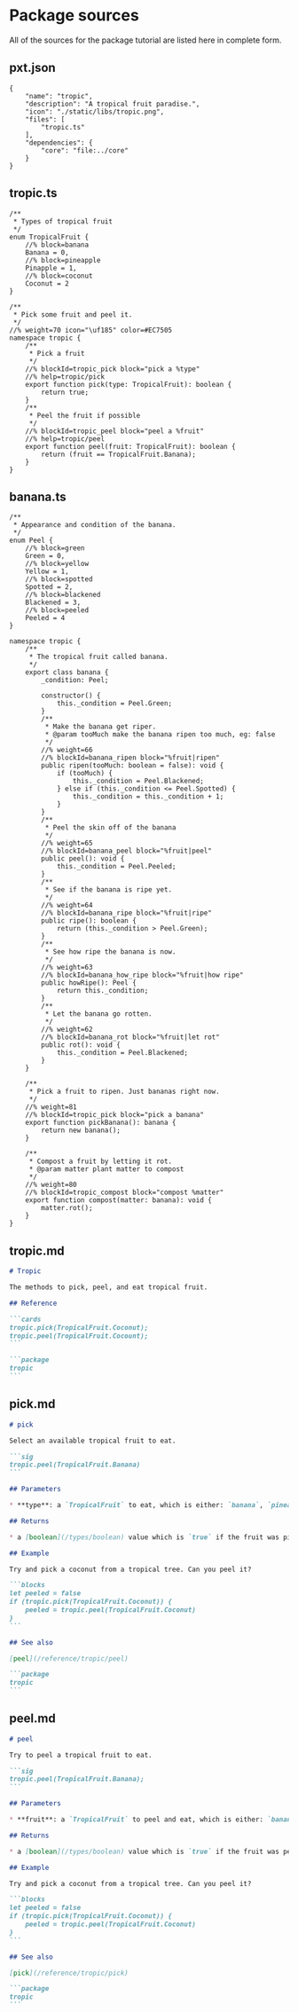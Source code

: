 # Package sources

All of the sources for the package tutorial are listed here in complete form.

## pxt.json

```
{
    "name": "tropic",
    "description": "A tropical fruit paradise.",
    "icon": "./static/libs/tropic.png",
    "files": [
        "tropic.ts"
    ],
    "dependencies": {
        "core": "file:../core"
    }
}
```

## tropic.ts

```typescript-ignore
/**
 * Types of tropical fruit
 */
enum TropicalFruit {
    //% block=banana
    Banana = 0,
    //% block=pineapple
    Pinapple = 1,
    //% block=coconut
    Coconut = 2
}

/**
 * Pick some fruit and peel it.
 */
//% weight=70 icon="\uf185" color=#EC7505
namespace tropic {
    /**
     * Pick a fruit
     */
    //% blockId=tropic_pick block="pick a %type"
    //% help=tropic/pick
    export function pick(type: TropicalFruit): boolean {
        return true;
    }
    /**
     * Peel the fruit if possible
     */
    //% blockId=tropic_peel block="peel a %fruit"
    //% help=tropic/peel
    export function peel(fruit: TropicalFruit): boolean {
        return (fruit == TropicalFruit.Banana);
    }
}
```
## banana.ts

```typescript-ignore
/**
 * Appearance and condition of the banana.
 */
enum Peel {
    //% block=green
    Green = 0,
    //% block=yellow
    Yellow = 1,
    //% block=spotted
    Spotted = 2,
    //% block=blackened
    Blackened = 3,
    //% block=peeled
    Peeled = 4
}

namespace tropic {
    /**
     * The tropical fruit called banana.
     */
    export class banana {
        _condition: Peel;

        constructor() {
            this._condition = Peel.Green;
        }
        /**
         * Make the banana get riper.
         * @param tooMuch make the banana ripen too much, eg: false
         */
        //% weight=66 
        //% blockId=banana_ripen block="%fruit|ripen"
        public ripen(tooMuch: boolean = false): void {
            if (tooMuch) {
                this._condition = Peel.Blackened;            
            } else if (this._condition <= Peel.Spotted) {
                this._condition = this._condition + 1;
            }
        }
        /**
         * Peel the skin off of the banana
         */
        //% weight=65
        //% blockId=banana_peel block="%fruit|peel"
        public peel(): void {
            this._condition = Peel.Peeled;
        }
        /**
         * See if the banana is ripe yet.
         */
        //% weight=64
        //% blockId=banana_ripe block="%fruit|ripe"
        public ripe(): boolean {
            return (this._condition > Peel.Green);
        }
        /**
         * See how ripe the banana is now.
         */
        //% weight=63
        //% blockId=banana_how_ripe block="%fruit|how ripe"
        public howRipe(): Peel {
            return this._condition;
        }
        /**
         * Let the banana go rotten.
         */
        //% weight=62
        //% blockId=banana_rot block="%fruit|let rot"
        public rot(): void {
            this._condition = Peel.Blackened;
        }
    }

    /**
     * Pick a fruit to ripen. Just bananas right now.
     */
    //% weight=81
    //% blockId=tropic_pick block="pick a banana"
    export function pickBanana(): banana {
        return new banana();
    }

    /**
     * Compost a fruit by letting it rot.
     * @param matter plant matter to compost
     */
    //% weight=80
    //% blockId=tropic_compost block="compost %matter"
    export function compost(matter: banana): void {
        matter.rot();
    }
}
```

## tropic.md

````markdown
# Tropic

The methods to pick, peel, and eat tropical fruit.

## Reference

```cards
tropic.pick(TropicalFruit.Coconut);
tropic.peel(TropicalFruit.Cocount);
```

```package
tropic
```
````

## pick.md

````markdown
# pick

Select an available tropical fruit to eat.

```sig
tropic.peel(TropicalFruit.Banana)
```

## Parameters

* **type**: a `TropicalFruit` to eat, which is either: `banana`, `pineapple`, or `coconut`.

## Returns

* a [boolean](/types/boolean) value which is `true` if the fruit was picked, `false` if not.

## Example

Try and pick a coconut from a tropical tree. Can you peel it?

```blocks
let peeled = false
if (tropic.pick(TropicalFruit.Coconut)) {
    peeled = tropic.peel(TropicalFruit.Coconut)
}
```

## See also

[peel](/reference/tropic/peel)

```package
tropic
```
````

## peel.md

````markdown
# peel

Try to peel a tropical fruit to eat.

```sig
tropic.peel(TropicalFruit.Banana);
```

## Parameters

* **fruit**: a `TropicalFruit` to peel and eat, which is either: `banana`, `pineapple`, or `coconut`.

## Returns

* a [boolean](/types/boolean) value which is `true` if the fruit was peeled, `false` if not.

## Example

Try and pick a coconut from a tropical tree. Can you peel it?

```blocks
let peeled = false
if (tropic.pick(TropicalFruit.Coconut)) {
    peeled = tropic.peel(TropicalFruit.Coconut)
}
```

## See also

[pick](/reference/tropic/pick)

```package
tropic
```
````